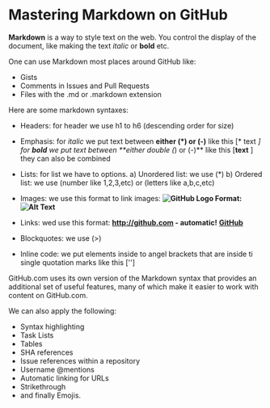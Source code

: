 # Mastering Markdown on GitHub

**Markdown** is a way to style text on the web. You control the display of the document, like making the text *italic* or **bold** etc.

One can use Markdown most places around GitHub like:

* Gists
* Comments in Issues and Pull Requests
* Files with the .md or .markdown extension  

Here are some markdown syntaxes:

* Headers: for header we use h1 to h6 (descending order for size)
* Emphasis: for *italic* we put text between **either (*) or (-)** like this [* text *]
            for **bold** we put text between **either double (*) or (-)** like this [**text** ]
            they can also be combined  

* Lists: for list we have to options.
a) Unordered list: we use (*)
b) Ordered list: we use (number like 1,2,3,etc) or (letters like a,b,c,etc)  

* Images: we use this format to link images: 
**![GitHub Logo](/images/logo.png) Format: ![Alt Text](url)**  

* Links: wed use this format:
**http://github.com - automatic!**
**[GitHub](http://github.com)**  

* Blockquotes: we use (>)  

* Inline code: we put elements inside to angel brackets that are inside ti single quotation marks like this ['<element>']  

GitHub.com uses its own version of the Markdown syntax that provides an additional set of useful features, many of which make it easier to work with content on GitHub.com. 

We can also apply the following:

* Syntax highlighting
* Task Lists
* Tables
* SHA references
* Issue references within a repository
* Username @mentions
* Automatic linking for URLs
* Strikethrough
* and finally Emojis.